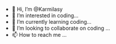 - 👋 Hi, I’m @Karmilasy
- 👀 I’m interested in coding...
- 🌱 I’m currently learning coding...
- 💞️ I’m looking to collaborate on coding ...
- 📫 How to reach me ...

<!---
Karmilasy/Karmilasy is a ✨ special ✨ repository because its `README.md` (this file) appears on your GitHub profile.
You can click the Preview link to take a look at your changes.
--->
